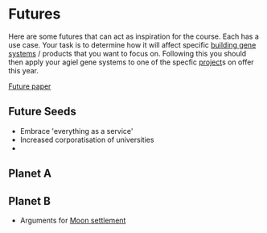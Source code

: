 # Futures

Here are some futures that can act as inspiration for the course. Each has a use case. Your task is to determine how it will affect specific [building gene systems] / products that you want to focus on. Following this you should then apply your agiel gene systems to one of the specfic [project]s on offer this year.

[Future paper](https://www.sciencedirect.com/science/article/abs/pii/S0016328723001246?via%3Dihub)

## Future Seeds
* Embrace 'everything as a service'
* Increased corporatisation of universities
*


## Planet A


## Planet B

* Arguments for [Moon settlement](https://explorersweb.com/should-we-create-a-permanent-base-on-the-moon/)

[building gene systems]: /Agile-Prototying/Genes
[project]: /Agile-Prototyping/Projects
